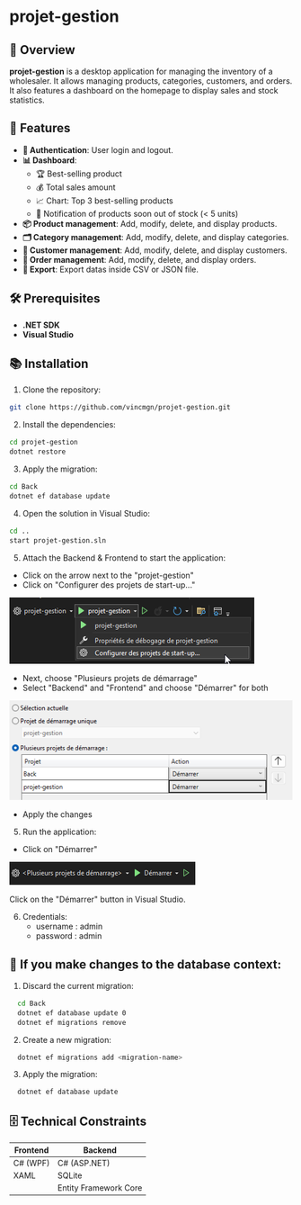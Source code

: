 # projet-gestion

## 🌟 Overview

**projet-gestion** is a desktop application for managing the inventory of a wholesaler. It allows managing products, categories, customers, and orders. It also features a dashboard on the homepage to display sales and stock statistics.

## 🚀 Features

- **🔐 Authentication**: User login and logout.
- **📊 Dashboard**:
  - 🏆 Best-selling product
  - 💰 Total sales amount
  - 📈 Chart: Top 3 best-selling products
  - 🔔 Notification of products soon out of stock (< 5 units)
- **📦 Product management**: Add, modify, delete, and display products.
- **🗂️ Category management**: Add, modify, delete, and display categories.
- **👥 Customer management**: Add, modify, delete, and display customers.
- **🛒 Order management**: Add, modify, delete, and display orders.
- **📑 Export**: Export datas inside CSV or JSON file.

## 🛠️ Prerequisites

- **.NET SDK**
- **Visual Studio**

## 📚 Installation

1. Clone the repository:

```bash
git clone https://github.com/vincmgn/projet-gestion.git
```

2. Install the dependencies:

```bash
cd projet-gestion
dotnet restore
```

3. Apply the migration:

```bash
cd Back
dotnet ef database update
```

4. Open the solution in Visual Studio:

```bash
cd ..
start projet-gestion.sln
```

5. Attach the Backend & Frontend to start the application:

- Click on the arrow next to the "projet-gestion"
- Click on "Configurer des projets de start-up..."

![alt text](image-2.png)

- Next, choose "Plusieurs projets de démarrage"
- Select "Backend" and "Frontend" and choose "Démarrer" for both

![alt text](image-3.png)

- Apply the changes

5. Run the application:

- Click on "Démarrer"

![alt text](image.png)

Click on the "Démarrer" button in Visual Studio.

6. Credentials:
   - username : admin
   - password : admin

## 🔄 If you make changes to the database context:

1. Discard the current migration:

```bash
  cd Back
  dotnet ef database update 0
  dotnet ef migrations remove
```

2. Create a new migration:

```bash
  dotnet ef migrations add <migration-name>
```

3. Apply the migration:

```bash
  dotnet ef database update
```

## 🗄️ Technical Constraints

| Frontend | Backend               |
| -------- | --------------------- |
| C# (WPF) | C# (ASP.NET)          |
| XAML     | SQLite                |
|          | Entity Framework Core |

```

```

